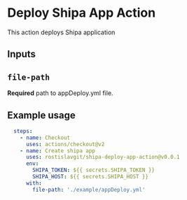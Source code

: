 # Deploy Shipa App Action

This action deploys Shipa application

## Inputs

## `file-path`

**Required** path to appDeploy.yml file.

## Example usage

```yaml
  steps:
    - name: Checkout
      uses: actions/checkout@v2
    - name: Create shipa app
      uses: rostislavgit/shipa-deploy-app-action@v0.0.1
      env:
        SHIPA_TOKEN: ${{ secrets.SHIPA_TOKEN }}
        SHIPA_HOST: ${{ secrets.SHIPA_HOST }}
      with:
        file-path: './example/appDeploy.yml'
```
